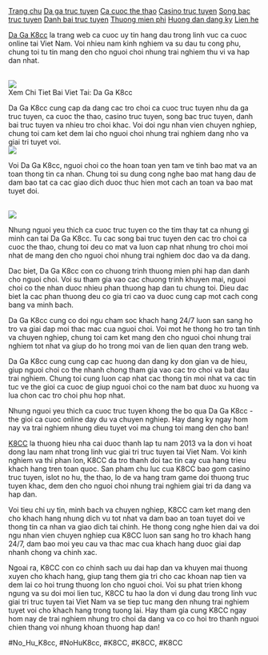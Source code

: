 <nav>
<a href="#">Trang chu</a>
<a href="#">Da ga truc tuyen</a>
<a href="#">Ca cuoc the thao</a>
<a href="#">Casino truc tuyen</a>
<a href="#">Song bac truc tuyen</a>
<a href="#">Danh bai truc tuyen</a>
<a href="#">Thuong mien phi</a>
<a href="#">Huong dan dang ky</a>
<a href="#">Lien he</a>
</nav><main>
<p><a href="https://k8cc.army/da-ga-k8cc/">Da Ga K8cc</a> la trang web ca cuoc uy tin hang dau trong linh vuc ca cuoc online tai Viet Nam. Voi nhieu nam kinh nghiem va su dau tu cong phu, chung toi tu tin mang den cho nguoi choi nhung trai nghiem thu vi va hap dan nhat.</p><br><img src="https://k8cc.army/wp-content/uploads/2025/03/da-ga-k8cc-thuat-ngu-1.webp"></br>
Xem Chi Tiet Bai Viet Tai: Da Ga K8cc
<p>Da Ga K8cc cung cap da dang cac tro choi ca cuoc truc tuyen nhu da ga truc tuyen, ca cuoc the thao, casino truc tuyen, song bac truc tuyen, danh bai truc tuyen va nhieu tro choi khac. Voi doi ngu nhan vien chuyen nghiep, chung toi cam ket dem lai cho nguoi choi nhung trai nghiem dang nho va giai tri tuyet voi.<br><img src="https://k8cc.army/wp-content/uploads/2025/03/da-ga-k8cc-dang.webp"></br>
<p>Voi Da Ga K8cc, nguoi choi co the hoan toan yen tam ve tinh bao mat va an toan thong tin ca nhan. Chung toi su dung cong nghe bao mat hang dau de dam bao tat ca cac giao dich duoc thuc hien mot cach an toan va bao mat tuyet doi.</p><br><img src="https://k8cc.army/wp-content/uploads/2025/03/da-ga-k8cc-loi-ich.webp"></br>
<p>Nhung nguoi yeu thich ca cuoc truc tuyen co the tim thay tat ca nhung gi minh can tai Da Ga K8cc. Tu cac song bai truc tuyen den cac tro choi ca cuoc the thao, chung toi deu co mat va luon cap nhat nhung tro choi moi nhat de mang den cho nguoi choi nhung trai nghiem doc dao va da dang.
<p>Dac biet, Da Ga K8cc con co chuong trinh thuong mien phi hap dan danh cho nguoi choi. Voi su tham gia vao cac chuong trinh khuyen mai, nguoi choi co the nhan duoc nhieu phan thuong hap dan tu chung toi. Dieu dac biet la cac phan thuong deu co gia tri cao va duoc cung cap mot cach cong bang va minh bach.</p>
<p>Da Ga K8cc cung co doi ngu cham soc khach hang 24/7 luon san sang ho tro va giai dap moi thac mac cua nguoi choi. Voi mot he thong ho tro tan tinh va chuyen nghiep, chung toi cam ket mang den cho nguoi choi nhung trai nghiem tot nhat va giup do ho trong moi van de lien quan den trang web.
<p>Da Ga K8cc cung cung cap cac huong dan dang ky don gian va de hieu, giup nguoi choi co the nhanh chong tham gia vao cac tro choi va bat dau trai nghiem. Chung toi cung luon cap nhat cac thong tin moi nhat va cac tin tuc ve the gioi ca cuoc de giup nguoi choi co the nam bat duoc xu huong va lua chon cac tro choi phu hop nhat.</p>
<p>Nhung nguoi yeu thich ca cuoc truc tuyen khong the bo qua Da Ga K8cc - the gioi ca cuoc online day du va chuyen nghiep. Hay dang ky ngay hom nay va trai nghiem nhung dieu tuyet voi ma chung toi mang den cho ban!</p>
</main><p><a href="https://k8cc.army/">K8CC</a> la thuong hieu nha cai duoc thanh lap tu nam 2013 va la don vi hoat dong lau nam nhat trong linh vuc giai tri truc tuyen tai Viet Nam. Voi kinh nghiem va thi phan lon, K8CC da tro thanh doi tac tin cay cua hang trieu khach hang tren toan quoc. San pham chu luc cua K8CC bao gom casino truc tuyen, islot no hu, the thao, lo de va hang tram game doi thuong truc tuyen khac, dem den cho nguoi choi nhung trai nghiem giai tri da dang va hap dan.

Voi tieu chi uy tin, minh bach va chuyen nghiep, K8CC cam ket mang den cho khach hang nhung dich vu tot nhat va dam bao an toan tuyet doi ve thong tin ca nhan va giao dich tai chinh. He thong cong nghe hien dai va doi ngu nhan vien chuyen nghiep cua K8CC luon san sang ho tro khach hang 24/7, dam bao moi yeu cau va thac mac cua khach hang duoc giai dap nhanh chong va chinh xac.

Ngoai ra, K8CC con co chinh sach uu dai hap dan va khuyen mai thuong xuyen cho khach hang, giup tang them gia tri cho cac khoan nap tien va dem lai co hoi trung thuong lon cho nguoi choi. Voi su phat trien khong ngung va su doi moi lien tuc, K8CC tu hao la don vi dung dau trong linh vuc giai tri truc tuyen tai Viet Nam va se tiep tuc mang den nhung trai nghiem tuyet voi cho khach hang trong tuong lai. Hay tham gia cung K8CC ngay hom nay de trai nghiem nhung tro choi da dang va co co hoi tro thanh nguoi chien thang voi nhung khoan thuong hap dan!</p>
#No_Hu_K8cc, #NoHuK8cc, #K8CC, #K8CC, #K8CC
